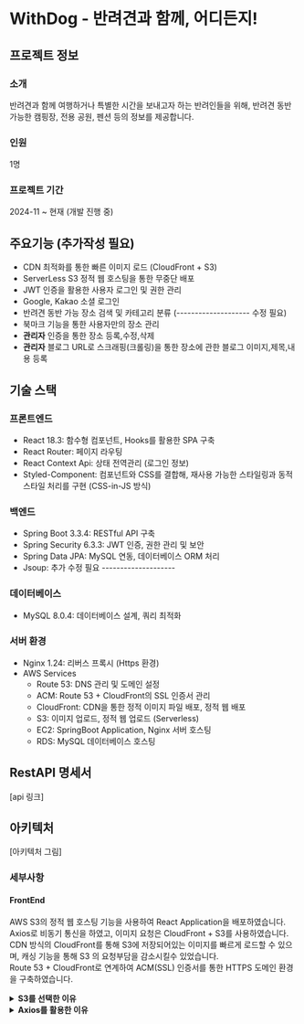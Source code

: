 # WithDog - 반려견과 함께, 어디든지!

## 프로젝트 정보
### 소개 
반려견과 함께 여행하거나 특별한 시간을 보내고자 하는 반려인들을 위해, 반려견 동반 가능한 캠핑장, 전용 공원, 펜션 등의 정보를 제공합니다.
### 인원
1명
### 프로젝트 기간
2024-11 ~ 현재 (개발 진행 중)

## 주요기능 (추가작성 필요)
- CDN 최적화를 통한 빠른 이미지 로드 (CloudFront + S3)
- ServerLess S3 정적 웹 호스팅을 통한 무중단 배포
- JWT 인증을 활용한 사용자 로그인 및 권한 관리
- Google, Kakao 소셜 로그인
- 반려견 동반 가능 장소 검색 및 카테고리 분류 (-------------------- 수정 필요)
- 북마크 기능을 통한 사용자만의 장소 관리
- **관리자** 인증을 통한 장소 등록,수정,삭제
- **관리자** 블로그 URL로 스크래핑(크롤링)을 통한 장소에 관한 블로그 이미지,제목,내용 등록

## 기술 스택
### 프론트엔드

- React 18.3: 함수형 컴포넌트, Hooks를 활용한 SPA 구축
- React Router: 페이지 라우팅
- React Context Api: 상태 전역관리 (로그인 정보)
- Styled-Component: 컴포넌트와 CSS를 결합해, 재사용 가능한 스타일링과 동적 스타일 처리를 구현 (CSS-in-JS 방식)

### 백엔드

- Spring Boot 3.3.4: RESTful API 구축
- Spring Security 6.3.3: JWT 인증, 권한 관리 및 보안
- Spring Data JPA: MySQL 연동, 데이터베이스 ORM 처리
- Jsoup: 추가 수정 필요 --------------------

### 데이터베이스

- MySQL 8.0.4: 데이터베이스 설계, 쿼리 최적화

### 서버 환경

- Nginx 1.24: 리버스 프록시 (Https 환경)
- AWS Services
    - Route 53: DNS 관리 및 도메인 설정
    - ACM: Route 53 + CloudFront의 SSL 인증서 관리
    - CloudFront: CDN을 통한 정적 이미지 파일 배포, 정적 웹 배포
    - S3: 이미지 업로드, 정적 웹 업로드 (Serverless)
    - EC2: SpringBoot Application, Nginx 서버 호스팅
    - RDS: MySQL 데이터베이스 호스팅

## RestAPI 명세서
[api 링크]

## 아키텍처
[아키텍처 그림]

### 세부사항
#### FrontEnd
AWS S3의 정적 웹 호스팅 기능을 사용하여 React Application을 배포하였습니다. <br/>
Axios로 비동기 통신을 하였고, 이미지 요청은 CloudFront + S3를 사용하였습니다. <br/>
CDN 방식의 CloudFront를 통해 S3에 저장되어있는 이미지를 빠르게 로드할 수 있으며, 캐싱 기능을 통해
S3 의 요청부담을 감소시킬수 있었습니다. <br/>
Route 53 + CloudFront로 연계하여 ACM(SSL) 인증서를 통한 HTTPS 도메인 환경을 구축하였습니다.

<details>
    <summary><b>S3를 선택한 이유</b></summary><br/>
    Nginx와 S3 두 가지 배포 방식을 고민했으나, S3가 개인적으로 더 적합하다고 판단하였습니다.

<br/>

1. **서버 관리 부담 최소화**
    - Nginx를 사용하려면 EC2에 별도로 Nginx를 설치하고 설정해야 합니다. <br/> 
    현재 프리티어를 사용 중이므로, 메모리와 CPU 사용량에 대한 부담을 고려하여 S3를 선택하였습니다.

2. **간단한 설정**
    - Nginx는 설치 및 설정 과정이 복잡하지만, S3는 Serverless 방식으로 서버를 유지할 필요 없이 빌드 파일을<br/> 업로드하면 즉시 웹 호스팅이 가능합니다.

3. **AWS의 다른서비스(CloudFront, Route 53, ACM)와 연계 및 HTTPS 설정**
    - 손쉽게 AWS의 CloudFront와 연계하여 CDN 방식으로 캐싱 및 데이터 전송 최적화를 통해 더 빠르게 웹페이지를 로드할 수 있습니다.
    - **ACM(AWS Certificate Manager)** 및 **Route 53**과의 연계를 통해 HTTPS 도메인을 간단히 설정할 수 있습니다.
</details>


<details>
    <summary><b>Axios를 활용한 이유</b></summary><br/>
</details>


